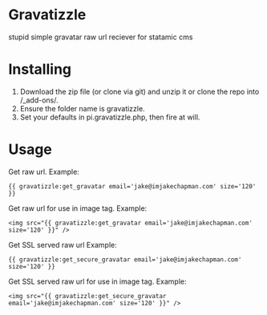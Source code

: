 Gravatizzle
===========

stupid simple gravatar raw url reciever for statamic cms


# Installing

1. Download the zip file (or clone via git) and unzip it or clone the repo into /_add-ons/.
2. Ensure the folder name is gravatizzle.
3. Set your defaults in pi.gravatizzle.php, then fire at will.


# Usage
Get raw url. Example:
    
   	{{ gravatizzle:get_gravatar email='jake@imjakechapman.com' size='120' }}


Get raw url for use in image tag. Example:
    
    <img src="{{ gravatizzle:get_gravatar email='jake@imjakechapman.com' size='120' }}" />
    
    
Get SSL served raw url Example:
    
    {{ gravatizzle:get_secure_gravatar email='jake@imjakechapman.com' size='120' }}
    
    
Get SSL served raw url for use in image tag. Example:
    
    <img src="{{ gravatizzle:get_secure_gravatar email='jake@imjakechapman.com' size='120' }}" />